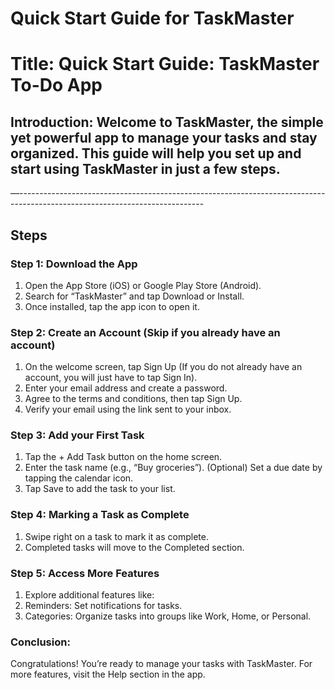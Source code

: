 # Quick Start Guide for TaskMaster

# Title: Quick Start Guide: TaskMaster To-Do App

## Introduction: Welcome to TaskMaster, the simple yet powerful app to manage your tasks and stay organized. This guide will help you set up and start using TaskMaster in just a few steps.

—----------------------------------------------------------------------------------------------------------------------------
## Steps

### Step 1: Download the App
1. Open the App Store (iOS) or Google Play Store (Android).
2. Search for “TaskMaster” and tap Download or Install.
3. Once installed, tap the app icon to open it.

### Step 2: Create an Account (Skip if you already have an account)
1. On the welcome screen, tap Sign Up (If you do not already have an account, you will just have to tap Sign In).
2. Enter your email address and create a password.
3. Agree to the terms and conditions, then tap Sign Up.
4. Verify your email using the link sent to your inbox.

### Step 3: Add your First Task
1. Tap the + Add Task button on the home screen.
2. Enter the task name (e.g., “Buy groceries”). (Optional) Set a due date by tapping the calendar icon.
3. Tap Save to add the task to your list.

### Step 4: Marking a Task as Complete
1. Swipe right on a task to mark it as complete.
2. Completed tasks will move to the Completed section.

### Step 5: Access More Features
1. Explore additional features like:
2. Reminders: Set notifications for tasks.
3. Categories: Organize tasks into groups like Work, Home, or Personal.

### Conclusion:
Congratulations! You’re ready to manage your tasks with TaskMaster. For more features, visit the Help section in the app.

